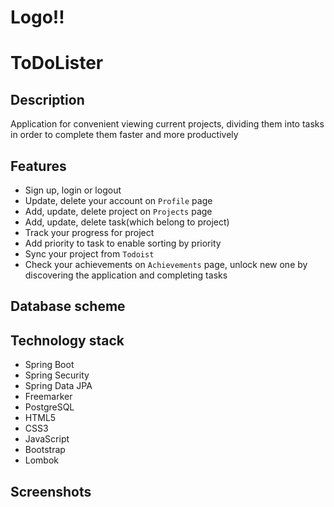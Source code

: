 # Logo!!

# ToDoLister

## Description
Application for convenient viewing current projects, dividing them into tasks in order to complete them faster and more productively

## Features
- Sign up, login or logout
- Update, delete your account on `Profile` page
- Add, update, delete project on `Projects` page
- Add, update, delete task(which belong to project)
- Track your progress for project
- Add priority to task to enable sorting by priority
- Sync your project from `Todoist`
- Check your achievements on `Achievements` page, unlock new one by discovering the application and completing tasks

## Database scheme


## Technology stack

- Spring Boot
- Spring Security
- Spring Data JPA
- Freemarker
- PostgreSQL
- HTML5
- CSS3
- JavaScript
- Bootstrap
- Lombok

## Screenshots




